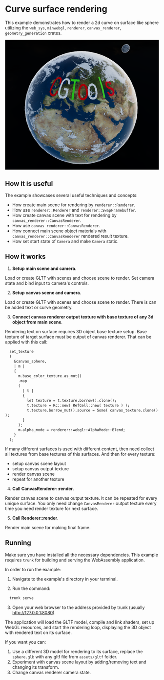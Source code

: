 # Curve surface rendering

This example demonstrates how to render a 2d curve on surface like sphere utilizing the `web_sys`, `minwebgl`, `renderer`, `canvas_renderer`, `geometry_generation` crates.

![Showcase]( ./showcase.png )

## How it is useful

The example showcases several useful techniques and concepts:

  * How create main scene for rendering by `renderer::Renderer`.
  * How use `renderer::Renderer` and `renderer::SwapFramebuffer`.
  * How create canvas scene with text for rendering by `canvas_renderer::CanvasRenderer`.
  * How use `canvas_renderer::CanvasRenderer`.
  * How connect main scene object materials with `canvas_renderer::CanvasRenderer` rendered result texture.
  * How set start state of `Camera` and make `Camera` static.

## How it works

1. **Setup main scene and camera**.

Load or create GLTF with scenes and choose scene to render. Set camera state and bind input to camera's controls.

2. **Setup canvas scene and camera**.

Load or create GLTF with scenes and choose scene to render. There is can be added text or curve geometry.

3. **Connect canvas renderer output texture with base texture of any 3d object from main scene**.

Rendering text on surface requires 3D object base texture setup. Base texture of target surface must be output of canvas renderer. That can be applied with this call: 

```no_run, rust
  set_texture
  ( 
    &canvas_sphere, 
    | m | 
    { 
      m.base_color_texture.as_mut()
      .map
      ( 
        | t | 
        {
          let texture = t.texture.borrow().clone();
          t.texture = Rc::new( RefCell::new( texture ) );
          t.texture.borrow_mut().source = Some( canvas_texture.clone() );
        } 
      ); 
      m.alpha_mode = renderer::webgl::AlphaMode::Blend;
    } 
  );
```

If many different surfaces is used with different content, then need collect all textures from base textures of this surfaces. And then for every texture:

  * setup canvas scene layout
  * setup canvas output texture
  * render canvas scene
  * repeat for another texture

4. **Call CanvasRenderer::render**. 

Render canvas scene to canvas output texture. It can be repeated for every unique surface. You only need change `CanvasRenderer` output texture every time you need render texture for next surface.

5. **Call Renderer::render**.

Render main scene for making final frame.

## Running

Make sure you have installed all the necessary dependencies. This example requires `trunk` for building and serving the WebAssembly application.

In order to run the example:

1. Navigate to the example's directory in your terminal.

2. Run the command:

``` bash
  trunk serve
```

3. Open your web browser to the address provided by trunk (usually http://127.0.0.1:8080).

The application will load the GLTF model, compile and link shaders, set up WebGL resources, and start the rendering loop, displaying the 3D object with rendered text on its surface.

If you want you can:
  1. Use a different 3D model for rendering to its surface, replace the `sphere.glb` with any gltf file from `assets/gltf` folder. 
  2. Experiment with canvas scene layout by adding/removing text and changing its transform.
  3. Change canvas renderer camera state.